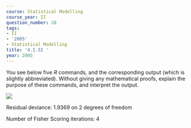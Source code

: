 ```yaml
---
course: Statistical Modelling
course_year: II
question_number: 28
tags:
- II
- '2005'
- Statistical Modelling
title: '4.I.5I '
year: 2005
---
```



You see below five $R$ commands, and the corresponding output (which is slightly abbreviated). Without giving any mathematical proofs, explain the purpose of these commands, and interpret the output.

![](https://cdn.mathpix.com/cropped/2022_04_28_bec8fd385956b4ea76a6g-13.jpg?height=367&width=631&top_left_y=370&top_left_x=214)

Residual deviance: $1.9369$ on 2 degrees of freedom

Number of Fisher Scoring iterations: 4